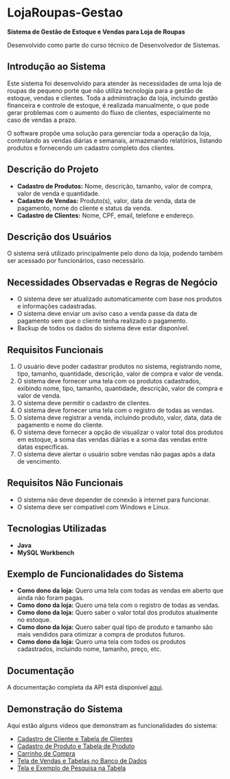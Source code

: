 # LojaRoupas-Gestao

**Sistema de Gestão de Estoque e Vendas para Loja de Roupas**

Desenvolvido como parte do curso técnico de Desenvolvedor de Sistemas.

## Introdução ao Sistema
Este sistema foi desenvolvido para atender às necessidades de uma loja de roupas de pequeno porte que não utiliza tecnologia para a gestão de estoque, vendas e clientes. Toda a administração da loja, incluindo gestão financeira e controle de estoque, é realizada manualmente, o que pode gerar problemas com o aumento do fluxo de clientes, especialmente no caso de vendas a prazo.

O software propõe uma solução para gerenciar toda a operação da loja, controlando as vendas diárias e semanais, armazenando relatórios, listando produtos e fornecendo um cadastro completo dos clientes.

## Descrição do Projeto
- **Cadastro de Produtos:** Nome, descrição, tamanho, valor de compra, valor de venda e quantidade.
- **Cadastro de Vendas:** Produto(s), valor, data de venda, data de pagamento, nome do cliente e status da venda.
- **Cadastro de Clientes:** Nome, CPF, email, telefone e endereço.

## Descrição dos Usuários
O sistema será utilizado principalmente pelo dono da loja, podendo também ser acessado por funcionários, caso necessário.

## Necessidades Observadas e Regras de Negócio
- O sistema deve ser atualizado automaticamente com base nos produtos e informações cadastradas.
- O sistema deve enviar um aviso caso a venda passe da data de pagamento sem que o cliente tenha realizado o pagamento.
- Backup de todos os dados do sistema deve estar disponível.

## Requisitos Funcionais
1. O usuário deve poder cadastrar produtos no sistema, registrando nome, tipo, tamanho, quantidade, descrição, valor de compra e valor de venda.
2. O sistema deve fornecer uma tela com os produtos cadastrados, exibindo nome, tipo, tamanho, quantidade, descrição, valor de compra e valor de venda.
3. O sistema deve permitir o cadastro de clientes.
4. O sistema deve fornecer uma tela com o registro de todas as vendas.
5. O sistema deve registrar a venda, incluindo produto, valor, data, data de pagamento e nome do cliente.
6. O sistema deve fornecer a opção de visualizar o valor total dos produtos em estoque, a soma das vendas diárias e a soma das vendas entre datas específicas.
7. O sistema deve alertar o usuário sobre vendas não pagas após a data de vencimento.

## Requisitos Não Funcionais
- O sistema não deve depender de conexão à internet para funcionar.
- O sistema deve ser compatível com Windows e Linux.

## Tecnologias Utilizadas
- **Java**
- **MySQL Workbench**

## Exemplo de Funcionalidades do Sistema
- **Como dono da loja:** Quero uma tela com todas as vendas em aberto que ainda não foram pagas.
- **Como dono da loja:** Quero uma tela com o registro de todas as vendas.
- **Como dono da loja:** Quero saber o valor total dos produtos atualmente no estoque.
- **Como dono da loja:** Quero saber qual tipo de produto e tamanho são mais vendidos para otimizar a compra de produtos futuros.
- **Como dono da loja:** Quero uma tela com todos os produtos cadastrados, incluindo nome, tamanho, preço, etc.

## Documentação
A documentação completa da API está disponível [aqui](./index.html).

## Demonstração do Sistema

Aqui estão alguns vídeos que demonstram as funcionalidades do sistema:

- [Cadastro de Cliente e Tabela de Clientes](./videos/cadastro-de-cliente-e-tabela-de-clientes.mp4)
- [Cadastro de Produto e Tabela de Produto](./videos/cadastro-de-produto-e-tabela-de-produto.mp4)
- [Carrinho de Compra](./videos/carrinho-de-compra.mp4)
- [Tela de Vendas e Tabelas no Banco de Dados](./videos/tela-de-vendas-e-suas-tabelas-no-banco-de-dados.mp4)
- [Tela e Exemplo de Pesquisa na Tabela](./videos/telas-e-um-breve-exemplo-de-pesquisa-na-tabela.mp4)

